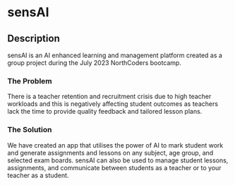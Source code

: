 # sensAI
## Description
sensAI is an AI enhanced learning and management platform created as a group project during the July 2023 NorthCoders bootcamp.

### The Problem
There is a teacher retention and recruitment crisis due to high teacher workloads and this is negatively affecting student outcomes as teachers lack the time to provide quality feedback and tailored lesson plans.

### The Solution
We have created an app that utilises the power of AI to mark student work and generate assignments and lessons  on any subject, age group, and selected exam boards. sensAI can also be used to manage student lessons, assignments, and communicate between students as a teacher or to your teacher as a student. 

